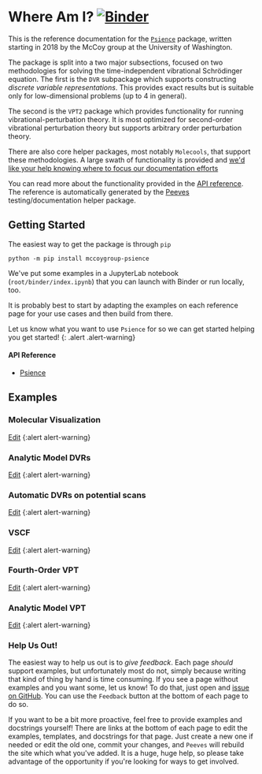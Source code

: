 # Where Am I? [![Binder](https://mybinder.org/badge_logo.svg)](https://mybinder.org/v2/gh/McCoyGroup/Binder-McUtils/master?urlpath=git-pull%3Frepo%3Dhttps%253A%252F%252Fgithub.com%252FMcCoyGroup%252FPsience%26urlpath%3Dlab%252Ftree%252FPsience%252Fbinder%252Findex.ipynb%26branch%3Dmaster)

This is the reference documentation for the [`Psience`](https://github.com/McCoyGroup/Psience) package,
written starting in 2018 by the McCoy group at the University of Washington.

The package is split into a two major subsections, focused on two methodologies for solving the time-independent vibrational Schrödinger equation.
The first is the `DVR` subpackage which supports constructing _discrete variable representations_. This provides exact results but is suitable only
for low-dimensional problems (up to 4 in general).

The second is the `VPT2` package which provides functionality for running vibrational-perturbation theory. It is most optimized for second-order vibrational
perturbation theory but supports arbitrary order perturbation theory.

There are also core helper packages, most notably `Molecools`, that support these methodologies. A large swath of functionality is provided and [we'd like your help knowing where to focus our documentation efforts](https://github.com/McCoyGroup/Psience/issues/new?assignees=&labels=&template=documentation-suggestion.md&title=Documentation+Suggestion)

You can read more about the functionality provided in the [API reference](Psience).
The reference is automatically generated by the [Peeves](https://github.com/McCoyGroup/Peeves) testing/documentation helper package.

## Getting Started

The easiest way to get the package is through `pip`

```lang-shell
python -m pip install mccoygroup-psience
```

We've put some examples in a JupyterLab notebook (`root/binder/index.ipynb`) that you can launch with Binder or run locally, too.

It is probably best to start by adapting the examples on each reference page for your use cases and then build from there.

Let us know what you want to use `Psience` for so we can get started helping you get started!
{: .alert .alert-warning}

#### API Reference

- [Psience](Psience.md)

## Examples
### Molecular Visualization

[Edit](https://github.com/{gh_username}/{gh_repo}/edit/gh-pages/ci/examples/{url})
{:alert alert-warning}

### Analytic Model DVRs

[Edit](https://github.com/{gh_username}/{gh_repo}/edit/gh-pages/ci/examples/{url})
{:alert alert-warning}

### Automatic DVRs on potential scans

[Edit](https://github.com/{gh_username}/{gh_repo}/edit/gh-pages/ci/examples/{url})
{:alert alert-warning}

### VSCF

[Edit](https://github.com/{gh_username}/{gh_repo}/edit/gh-pages/ci/examples/{url})
{:alert alert-warning}

### Fourth-Order VPT

[Edit](https://github.com/{gh_username}/{gh_repo}/edit/gh-pages/ci/examples/{url})
{:alert alert-warning}

### Analytic Model VPT

[Edit](https://github.com/{gh_username}/{gh_repo}/edit/gh-pages/ci/examples/{url})
{:alert alert-warning}

### Help Us Out!

The easiest way to help us out is to _give feedback_.
Each page _should_ support examples, but unfortunately most do not, simply because writing that kind of thing by hand is time consuming.
If you see a page without examples and you want some, let us know!
To do that, just open and [issue on GitHub]((https://github.com/McCoyGroup/Psience/issues/new?title=Documentation%20Improvement%20Needed)).
You can use the `Feedback` button at the bottom of each page to do so.

If you want to be a bit more proactive, feel free to provide examples and docstrings yourself! 
There are links at the bottom of each page to edit the examples, templates, and docstrings for that page.
Just create a new one if needed or edit the old one, commit your changes, and `Peeves` will rebuild the site
which what you've added.
It is a huge, huge help, so please take advantage of the opportunity if you're looking for ways to get involved.

